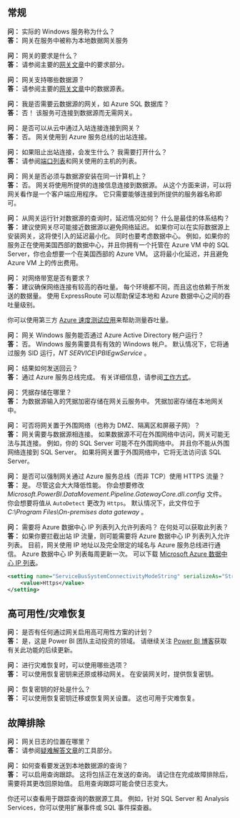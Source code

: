 ## <a name="general"></a>常规
**问：** 实际的 Windows 服务称为什么？  
**答：** 网关在服务中被称为本地数据网关服务

**问：** 网关的要求是什么？  
**答：** 请参阅主要的[网关文章](../service-gateway-onprem.md)中的要求部分。

**问：** 网关支持哪些数据源？  
**答：** 请参阅主要的[网关文章](../service-gateway-onprem.md)中的数据源表。

**问：** 我是否需要云数据源的网关，如 Azure SQL 数据库？  
**答：** 否！ 该服务可连接到数据源而无需网关。

**问：** 是否可以从云中通过入站连接连接到网关？  
**答：** 否。 网关使用到 Azure 服务总线的出站连接。

**问：** 如果阻止出站连接，会发生什么？ 我需要打开什么？  
**答：** 请参阅[端口列表](../service-gateway-onprem.md#ports)和网关使用的主机的列表。

**问：** 网关是否必须与数据源安装在同一计算机上？  
**答：** 否。 网关将使用所提供的连接信息连接到数据源。 从这个方面来讲，可以将网关看作是一个客户端应用程序。 它只需要能够连接到所提供的服务器名称即可。

**问：** 从网关运行针对数据源的查询时，延迟情况如何？ 什么是最佳的体系结构？  
**答：** 建议使网关尽可能接近数据源以避免网络延迟。 如果你可以在实际数据源上安装网关，这将使引入的延迟最小化。 同时也要考虑数据中心。 例如，如果你的服务正在使用美国西部的数据中心，并且你拥有一个托管在 Azure VM 中的 SQL Server，你也会想要一个在美国西部的 Azure VM。 这将最小化延迟，并且避免 Azure VM 上的传出费用。

**问：** 对网络带宽是否有要求？  
**答：** 建议确保网络连接有较高的吞吐量。 每个环境都不同，而且这也依赖于所发送的数据量。 使用 ExpressRoute 可以帮助保证本地和 Azure 数据中心之间的吞吐量级别。

你可以使用第三方 [Azure 速度测试应用](http://azurespeedtest.azurewebsites.net/)来帮助测量吞吐量。

**问：** 网关 Windows 服务能否通过 Azure Active Directory 帐户运行？  
**答：** 否。 Windows 服务需要具有有效的 Windows 帐户。 默认情况下，它将通过服务 SID 运行，*NT SERVICE\PBIEgwService* 。

**问：** 结果如何发送回云？  
**答：** 通过 Azure 服务总线完成。 有关详细信息，请参阅[工作方式](../service-gateway-onprem.md#how-the-gateway-works)。

**问：** 凭据存储在哪里？  
**答：** 为数据源输入的凭据加密存储在网关云服务中。 凭据加密存储在本地网关中。

**问：** 可否将网关置于外围网络（也称为 DMZ、隔离区和屏蔽子网）？  
**答：** 网关需要与数据源相连接。 如果数据源不可在外围网络中访问，网关可能无法与其连接。 例如，你的 SQL Server 可能不在外围网络中。 并且你不能从外围网络连接到 SQL Server。 如果将网关置于外围网络中，它将无法访问该 SQL Server。

**问：** 是否可以强制网关通过 Azure 服务总线（而非 TCP）使用 HTTPS 流量？  
**答：** 是。 尽管这会大大降低性能。 你会想要修改 *Microsoft.PowerBI.DataMovement.Pipeline.GatewayCore.dll.config* 文件。 你会想要将值从 `AutoDetect` 更改为 `Https`。 默认情况下，此文件位于 *C:\Program Files\On-premises data gateway* 。

**问：** 需要将 Azure 数据中心 IP 列表列入允许列表吗？ 在何处可以获取此列表？  
**答：** 如果你要拦截出站 IP 流量，则可能需要将 Azure 数据中心 IP 列表列入允许列表。 目前，网关使用 IP 地址以及完全限定的域名与 Azure 服务总线进行通信。 Azure 数据中心 IP 列表每周更新一次。 可以下载 [Microsoft Azure 数据中心 IP 列表](https://www.microsoft.com/download/details.aspx?id=41653)。

```xml
<setting name="ServiceBusSystemConnectivityModeString" serializeAs="String">
    <value>Https</value>
</setting>
```

## <a name="high-availabilitydisaster-recovery"></a>高可用性/灾难恢复
**问：** 是否有任何通过网关启用高可用性方案的计划？  
**答：** 是，这是 Power BI 团队主动投资的领域。 请继续关注 [Power BI 博客](https://powerbi.microsoft.com/blog/)获取有关此功能的后续更新。

**问：** 进行灾难恢复时，可以使用哪些选项？  
**答：** 可以使用恢复密钥来还原或移动网关。 在安装网关时，提供恢复密钥。

**问：** 恢复密钥的好处是什么？  
**答：** 可以使用恢复密钥迁移或恢复网关设置。 这也可用于灾难恢复。

## <a name="troubleshooting"></a>故障排除
**问：** 网关日志的位置在哪里？  
**答：** 请参阅[疑难解答文章](../service-gateway-onprem-tshoot.md#tools-for-troubleshooting)的工具部分。

**问：** 如何查看要发送到本地数据源的查询？  
**答：** 可以启用查询跟踪。  这将包括正在发送的查询。 请记住在完成故障排除后，需要将其更改回原始值。 启用查询跟踪可能会使日志变大。

你还可以查看用于跟踪查询的数据源工具。 例如，针对 SQL Server 和 Analysis Services，你可以使用扩展事件或 SQL 事件探查器。

